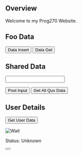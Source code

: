 ## Overview

Welcome to my Prog270 Website.

<div id="firebaseui-auth-container"></div>
<link type="text/css" rel="stylesheet" href="https://www.gstatic.com/firebasejs/ui/live/1.0/firebase-ui-auth.css" />
<script src="https://www.gstatic.com/firebasejs/ui/live/1.0/firebase-ui-auth.js"></script>
<script src="https://www.gstatic.com/firebasejs/3.5.2/firebase.js"></script>
<script>
    elfFireStart();
    elfFireConfig();
</script>

<link rel="shortcut icon" href="/images/favicon.png">

## Foo Data

<button id="elfDatabasePush" class="btn btn-default btn-lg">Data Insert</button>
<button id="elfDatabaseGet" class="btn btn-default btn-lg">Data Get</button>

## Shared Data

<div>
  <input type="text" id="userInput" name="userInput">
</div>

<button id="elfInput" class="btn btn-default btn-lg">Post Input</button>
<button id="elfDatabaseGetAllQux" class="btn btn-default btn-lg">Get All Qux Data</button>

<ul id="userInputList">
</ul>

## User Details

<button id="elfGetCurrentUser" class="btn btn-default btn-lg">Get User Data</button>

<div class="container">
  <p id="userName"></p>
  <p id="userEmail"></p>
  <p id="userPhotoUrl"></p>
  <p id="userId"></p>
  <img src="" id="userImg" alt="Wait">
</div>

<div class="container">
    <p>Status: <span id="sign-in-status">Unknown</span></p>
    <button class="btn btn-primary btn-lg" id="sign-in"></button>
    <pre id="account-details"></pre>
</div>

<link type="text/css" rel="stylesheet" href="https://www.gstatic.com/firebasejs/ui/live/1.0/firebase-ui-auth.css" />
<script src="https://www.gstatic.com/firebasejs/3.5.2/firebase.js"></script>
<script src="https://www.gstatic.com/firebasejs/ui/live/1.0/firebase-ui-auth.js"></script>

<script>
  elfFireStart();
  elfFireInitPage();
</script>
